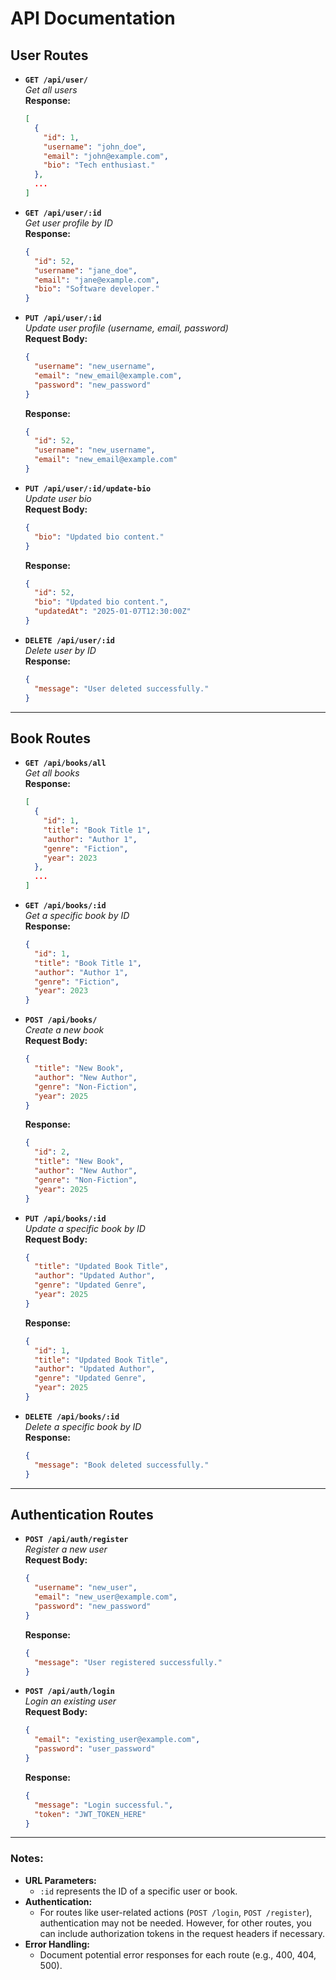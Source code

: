 
# API Documentation

## User Routes

- **`GET /api/user/`**  
  _Get all users_  
  **Response:**
  ```json
  [
    {
      "id": 1,
      "username": "john_doe",
      "email": "john@example.com",
      "bio": "Tech enthusiast."
    },
    ...
  ]
  ```

- **`GET /api/user/:id`**  
  _Get user profile by ID_  
  **Response:**
  ```json
  {
    "id": 52,
    "username": "jane_doe",
    "email": "jane@example.com",
    "bio": "Software developer."
  }
  ```

- **`PUT /api/user/:id`**  
  _Update user profile (username, email, password)_  
  **Request Body:**
  ```json
  {
    "username": "new_username",
    "email": "new_email@example.com",
    "password": "new_password"
  }
  ```
  **Response:**
  ```json
  {
    "id": 52,
    "username": "new_username",
    "email": "new_email@example.com"
  }
  ```

- **`PUT /api/user/:id/update-bio`**  
  _Update user bio_  
  **Request Body:**
  ```json
  {
    "bio": "Updated bio content."
  }
  ```
  **Response:**
  ```json
  {
    "id": 52,
    "bio": "Updated bio content.",
    "updatedAt": "2025-01-07T12:30:00Z"
  }
  ```

- **`DELETE /api/user/:id`**  
  _Delete user by ID_  
  **Response:**
  ```json
  {
    "message": "User deleted successfully."
  }
  ```

---

## Book Routes

- **`GET /api/books/all`**  
  _Get all books_  
  **Response:**
  ```json
  [
    {
      "id": 1,
      "title": "Book Title 1",
      "author": "Author 1",
      "genre": "Fiction",
      "year": 2023
    },
    ...
  ]
  ```

- **`GET /api/books/:id`**  
  _Get a specific book by ID_  
  **Response:**
  ```json
  {
    "id": 1,
    "title": "Book Title 1",
    "author": "Author 1",
    "genre": "Fiction",
    "year": 2023
  }
  ```

- **`POST /api/books/`**  
  _Create a new book_  
  **Request Body:**
  ```json
  {
    "title": "New Book",
    "author": "New Author",
    "genre": "Non-Fiction",
    "year": 2025
  }
  ```
  **Response:**
  ```json
  {
    "id": 2,
    "title": "New Book",
    "author": "New Author",
    "genre": "Non-Fiction",
    "year": 2025
  }
  ```

- **`PUT /api/books/:id`**  
  _Update a specific book by ID_  
  **Request Body:**
  ```json
  {
    "title": "Updated Book Title",
    "author": "Updated Author",
    "genre": "Updated Genre",
    "year": 2025
  }
  ```
  **Response:**
  ```json
  {
    "id": 1,
    "title": "Updated Book Title",
    "author": "Updated Author",
    "genre": "Updated Genre",
    "year": 2025
  }
  ```

- **`DELETE /api/books/:id`**  
  _Delete a specific book by ID_  
  **Response:**
  ```json
  {
    "message": "Book deleted successfully."
  }
  ```

---

## Authentication Routes

- **`POST /api/auth/register`**  
  _Register a new user_  
  **Request Body:**
  ```json
  {
    "username": "new_user",
    "email": "new_user@example.com",
    "password": "new_password"
  }
  ```
  **Response:**
  ```json
  {
    "message": "User registered successfully."
  }
  ```

- **`POST /api/auth/login`**  
  _Login an existing user_  
  **Request Body:**
  ```json
  {
    "email": "existing_user@example.com",
    "password": "user_password"
  }
  ```
  **Response:**
  ```json
  {
    "message": "Login successful.",
    "token": "JWT_TOKEN_HERE"
  }
  ```

---

### Notes:
- **URL Parameters:**
  - `:id` represents the ID of a specific user or book.
- **Authentication:**  
  - For routes like user-related actions (`POST /login`, `POST /register`), authentication may not be needed. However, for other routes, you can include authorization tokens in the request headers if necessary.
- **Error Handling:**  
  - Document potential error responses for each route (e.g., 400, 404, 500).
